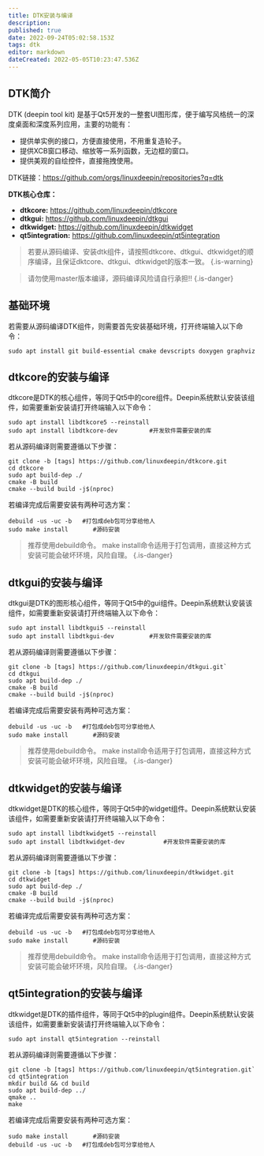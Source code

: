 ```yaml
---
title: DTK安装与编译
description: 
published: true
date: 2022-09-24T05:02:58.153Z
tags: dtk
editor: markdown
dateCreated: 2022-05-05T10:23:47.536Z
---
```


## DTK简介
DTK (deepin tool kit) 是基于Qt5开发的一整套UI图形库，便于编写风格统一的深度桌面和深度系列应用，主要的功能有：

- 提供单实例的接口，方便直接使用，不用重复造轮子。
- 提供XCB窗口移动、缩放等一系列函数，无边框的窗口。
- 提供美观的自绘控件，直接拖拽使用。

DTK链接：https://github.com/orgs/linuxdeepin/repositories?q=dtk

**DTK核心仓库：**
- **dtkcore:** https://github.com/linuxdeepin/dtkcore
- **dtkgui:** https://github.com/linuxdeepin/dtkgui
- **dtkwidget:** https://github.com/linuxdeepin/dtkwidget
- **qt5integration:** https://github.com/linuxdeepin/qt5integration
> 若要从源码编译、安装dtk组件，请按照dtkcore、dtkgui、dtkwidget的顺序编译，且保证dktcore、dtkgui、dtkwidget的版本一致。
{.is-warning}

> 请勿使用master版本编译，源码编译风险请自行承担!!
{.is-danger}
## 基础环境
若需要从源码编译DTK组件，则需要首先安装基础环境，打开终端输入以下命令：
```
sudo apt install git build-essential cmake devscripts doxygen graphviz
```
## dtkcore的安装与编译
dtkcore是DTK的核心组件，等同于Qt5中的core组件。Deepin系统默认安装该组件，如需要重新安装请打开终端输入以下命令：
```
sudo apt install libdtkcore5 --reinstall
sudo apt install libdtkcore-dev			#开发软件需要安装的库
```
若从源码编译则需要遵循以下步骤：
```
git clone -b [tags] https://github.com/linuxdeepin/dtkcore.git
cd dtkcore
sudo apt build-dep ./
cmake -B build
cmake --build build -j$(nproc)
```

若编译完成后需要安装有两种可选方案：
```
debuild -us -uc -b 	 #打包成deb包可分享给他人
sudo make install 		#源码安装
```
> 推荐使用debuild命令。
> make install命令适用于打包调用，直接这种方式安装可能会破坏环境，风险自理。
{.is-danger}


## dtkgui的安装与编译
dtkgui是DTK的图形核心组件，等同于Qt5中的gui组件。Deepin系统默认安装该组件，如需要重新安装请打开终端输入以下命令：
```
sudo apt install libdtkgui5 --reinstall
sudo apt install libdtkgui-dev			#开发软件需要安装的库
```
若从源码编译则需要遵循以下步骤：
```
git clone -b [tags] https://github.com/linuxdeepin/dtkgui.git`
cd dtkgui
sudo apt build-dep ./
cmake -B build
cmake --build build -j$(nproc)
```
若编译完成后需要安装有两种可选方案：
```
debuild -us -uc -b 	 #打包成deb包可分享给他人
sudo make install 		#源码安装
```
> 推荐使用debuild命令。
> make install命令适用于打包调用，直接这种方式安装可能会破坏环境，风险自理。
{.is-danger}


## dtkwidget的安装与编译
dtkwidget是DTK的核心组件，等同于Qt5中的widget组件。Deepin系统默认安装该组件，如需要重新安装请打开终端输入以下命令：
```
sudo apt install libdtkwidget5 --reinstall
sudo apt install libdtkwidget-dev			#开发软件需要安装的库
```
若从源码编译则需要遵循以下步骤：
```
git clone -b [tags] https://github.com/linuxdeepin/dtkwidget.git
cd dtkwidget
sudo apt build-dep ./
cmake -B build
cmake --build build -j$(nproc)
```

若编译完成后需要安装有两种可选方案：
```
debuild -us -uc -b 	 #打包成deb包可分享给他人
sudo make install 		#源码安装
```
> 推荐使用debuild命令。
> make install命令适用于打包调用，直接这种方式安装可能会破坏环境，风险自理。
{.is-danger}


## qt5integration的安装与编译
dtkwidget是DTK的插件组件，等同于Qt5中的plugin组件。Deepin系统默认安装该组件，如需要重新安装请打开终端输入以下命令：
```
sudo apt install qt5integration --reinstall
```
若从源码编译则需要遵循以下步骤：
```
git clone -b [tags] https://github.com/linuxdeepin/qt5integration.git`
cd qt5integration
mkdir build && cd build
sudo apt build-dep ../
qmake ..
make
```
若编译完成后需要安装有两种可选方案：
```
sudo make install 		#源码安装
debuild -us -uc -b 	 #打包成deb包可分享给他人
```


